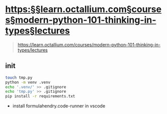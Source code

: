 
# <https:§§learn.octallium.com§courses§modern-python-101-thinking-in-types§lectures>
> <https://learn.octallium.com/courses/modern-python-101-thinking-in-types/lectures>
        
## init

```bash
touch tmp.py
python -m venv .venv
echo '.venv/' >> .gitignore
echo 'tmp.py' >> .gitignore
pip install -r requirements.txt

```

- install formulahendry.code-runner in vscode